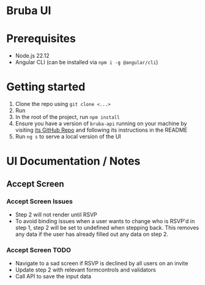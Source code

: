 # Bruba UI

# Prerequisites

- Node.js 22.12
- Angular CLI (can be installed via `npm i -g @angular/cli`)

# Getting started

1. Clone the repo using `git clone <...>`
2. Run 
3. In the root of the project, run `npm install`
4. Ensure you have a version of `bruba-api` running on your machine by visiting [its GitHub Repo](https://github.com/Frame1910/bruba-api) and following its instructions in the README
5. Run `ng s` to serve a local version of the UI

# UI Documentation / Notes

## Accept Screen
### Accept Screen Issues
- Step 2 will not render until RSVP
- To avoid binding issues when a user wants to change who is RSVP'd in step 1, step 2 will be set to undefined when stepping back. This removes any data if the user has already filled out any data on step 2.

### Accept Screen TODO
- Navigate to a sad screen if RSVP is declined by all users on an invite
- Update step 2 with relevant formcontrols and validators
- Call API to save the input data
